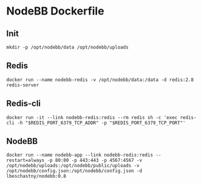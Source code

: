 NodeBB Dockerfile
=============

## Init

    mkdir -p /opt/nodebb/data /opt/nodebb/uploads

## Redis

    docker run --name nodebb-redis -v /opt/nodebb/data:/data -d redis:2.8 redis-server

## Redis-cli

    docker run -it --link nodebb-redis:redis --rm redis sh -c 'exec redis-cli -h "$REDIS_PORT_6379_TCP_ADDR" -p "$REDIS_PORT_6379_TCP_PORT"'

## NodeBB

    docker run --name nodebb-app --link nodebb-redis:redis --restart=always -p 80:80 -p 443:443 -p 4567:4567 -v /opt/nodebb/uploads:/opt/nodebb/public/uploads -v /opt/nodebb/config.json:/opt/nodebb/config.json -d lbeschastny/nodebb:0.8
